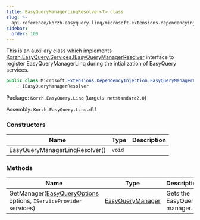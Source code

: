 ```yaml
---
title: EasyQueryManagerLinqResolver<T> class
slug: >-
  api-reference/korzh-easyquery-linq/microsoft-extensions-dependencyinjection-namespace/easyquerymanagerlinqresolver-t--class
sidebar:
  order: 100
---
```


This is an auxiliary class which implements [Korzh.EasyQuery.Services.IEasyQueryManagerResolver](///////////////easyquery/docs/api-reference/korzh-easyquery/korzh-easyquery-services-namespace/ieasyquerymanagerresolver-interface) interface  to register EasyQueryManagerLinq during the intialization of EasyQuery services.
```csharp
public class Microsoft.Extensions.DependencyInjection.EasyQueryManagerLinqResolver<T>
    : IEasyQueryManagerResolver

```
Package: `Korzh.EasyQuery.Linq` (targets: `netstandard2.0`)

Assembly: `Korzh.EasyQuery.Linq.dll`

### Constructors

| Name | Type | Description | 
| --- | --- | --- | 
| EasyQueryManagerLinqResolver() | `void` |  | 


### Methods

| Name | Type | Description | 
| --- | --- | --- | 
| GetManager([EasyQueryOptions](///////////////easyquery/docs/api-reference/korzh-easyquery/korzh-easyquery-services-namespace/easyqueryoptions-class) options, `IServiceProvider` services) | [EasyQueryManager](///////////////easyquery/docs/api-reference/korzh-easyquery/korzh-easyquery-services-namespace/easyquerymanager-class) | Gets the EasyQuery manager. |
